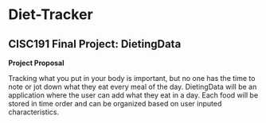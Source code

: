 # Diet-Tracker
## CISC191 Final Project: DietingData

**Project Proposal**

Tracking what you put in your body is important, but no one has the time to note or jot down what they eat every meal of the day. DietingData will be an application where the user can add what they eat in a day. Each food will be stored in time order and can be organized based on user inputed characteristics.
